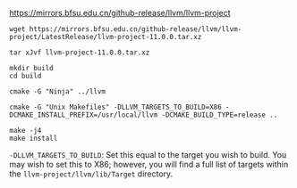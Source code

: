 <https://mirrors.bfsu.edu.cn/github-release/llvm/llvm-project>

```
wget https://mirrors.bfsu.edu.cn/github-release/llvm/llvm-project/LatestRelease/llvm-project-11.0.0.tar.xz
```

```
tar xJvf llvm-project-11.0.0.tar.xz
```

```
mkdir build
cd build

cmake -G "Ninja" ../llvm

cmake -G "Unix Makefiles" -DLLVM_TARGETS_TO_BUILD=X86 -DCMAKE_INSTALL_PREFIX=/usr/local/llvm -DCMAKE_BUILD_TYPE=release ..

make -j4
make install
```

`-DLLVM_TARGETS_TO_BUILD`: Set this equal to the target you wish to build. You may wish to set this to X86; however, you will find a full list of targets within the `llvm-project/llvm/lib/Target` directory.
